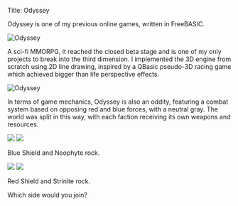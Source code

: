 Title: Odyssey

Odyssey is one of my previous online games, written in FreeBASIC.

![Odyssey](http://wanganzhou.com/images/odyssey/filled.png)

A sci-fi MMORPG, it reached the closed beta stage and is one of my only projects to break into the third dimension. I implemented the 3D engine from scratch using 2D line drawing, inspired by a QBasic pseudo-3D racing game which achieved bigger than life perspective effects.

![Odyssey](http://wanganzhou.com/images/odyssey/wire.png)

In terms of game mechanics, Odyssey is also an oddity, featuring a combat system based on opposing red and blue forces, with a neutral gray. The world was split in this way, with each faction receiving its own weapons and resources.

<img src="http://wanganzhou.com/images/odyssey/blueshield.png" />
<img src="http://wanganzhou.com/images/odyssey/neophite.png" />

Blue Shield and Neophyte rock.

<img src="http://wanganzhou.com/images/odyssey/redshield.png" />
<img src="http://wanganzhou.com/images/odyssey/strinite.png" />

Red Shield and Strinite rock.

Which side would you join?